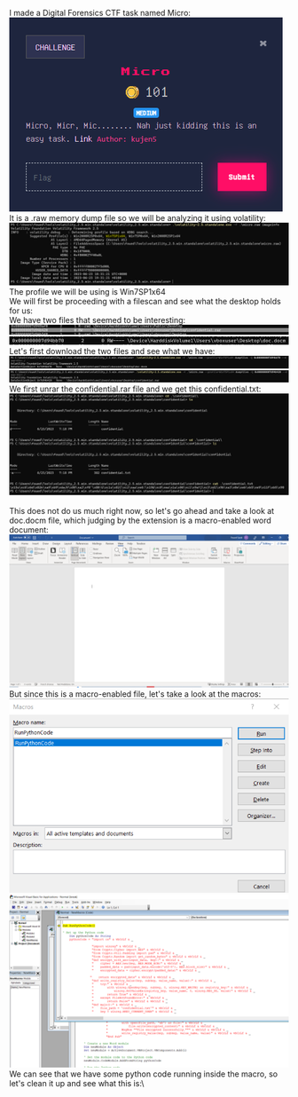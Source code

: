 I made a Digital Forensics CTF task named Micro:\
![challenge](images/image_2023-06-25_122238238.png)\
It is a .raw memory dump file so we will be analyzing it using volatility: \
![profile](images/image_2023-06-25_122651391.png)
The profile we will be using is Win7SP1x64 \
We will first be proceeding with a filescan and see what the desktop holds for us:\
We have two files that seemed to be interesting:\
![desktop filescan](images/image_2023-06-25_123012529.png)
![filescan2](images/image_2023-06-25_123154888.png)
Let's first download the two files and see what we have: \
![img](images/image_2023-06-25_123317980.png)
![img](images/image_2023-06-25_123535668.png)
We first unrar the confidential.rar file and we get this confidential.txt:\
![img](images/image_2023-06-25_123727203.png)
<br />
<br />
This does not do us much right now, so let's go ahead and take a look at doc.docm file, which judging by the extension is a macro-enabled word document: \
![img](images/image_2023-06-25_123855033.png)
But since this is a macro-enabled file, let's take a look at the macros:\
![img](images/image_2023-06-25_124008759.png)
![img](images/image_2023-06-25_124051394.png)
We can see that we have some python code running inside the macro, so let's clean it up and see what this is:\
